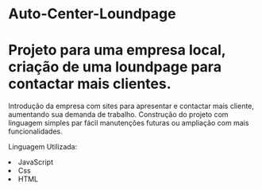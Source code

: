 # Auto-Center-Loundpage
<h1>Projeto para uma empresa local, criação de uma loundpage para contactar mais clientes.</h1>
<p> Introdução da empresa com sites para apresentar e contactar mais cliente, aumentando sua demanda de trabalho.
  Construção do projeto com linguagem simples par fácil manutenções futuras ou ampliação com mais funcionalidades.

</p>

Linguagem Utilizada:
<li>JavaScript</li>
<li>Css</li>
<li>HTML</li>



